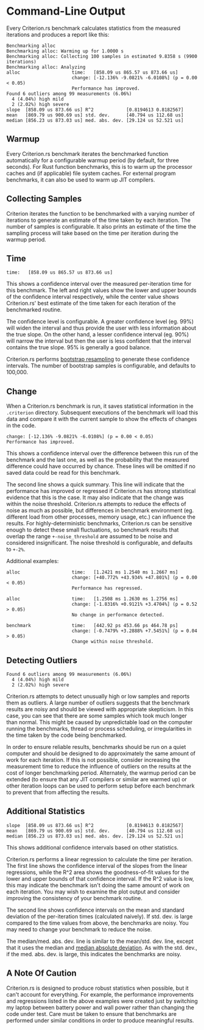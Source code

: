 # Command-Line Output

Every Criterion.rs benchmark calculates statistics from the measured iterations and produces a report like this:

```
Benchmarking alloc
Benchmarking alloc: Warming up for 1.0000 s
Benchmarking alloc: Collecting 100 samples in estimated 9.8358 s (9900 iterations)
Benchmarking alloc: Analyzing
alloc                   time:   [858.09 us 865.57 us 873.66 us]
                        change: [-12.136% -9.0821% -6.0108%] (p = 0.00 < 0.05)
                        Performance has improved.
Found 6 outliers among 99 measurements (6.06%)
  4 (4.04%) high mild
  2 (2.02%) high severe
slope  [858.09 us 873.66 us] R^2            [0.8194613 0.8182567]
mean   [869.79 us 900.69 us] std. dev.      [40.794 us 112.68 us]
median [856.23 us 873.03 us] med. abs. dev. [29.124 us 52.521 us]
```

## Warmup

Every Criterion.rs benchmark iterates the benchmarked function automatically for a configurable warmup period (by default, for three seconds). For Rust function benchmarks, this is to warm up the processor caches and (if applicable) file system caches. For external program benchmarks, it can also be used to warm up JIT compilers.

## Collecting Samples

Criterion iterates the function to be benchmarked with a varying number of iterations to generate an estimate of the time taken by each iteration. The number of samples is configurable. It also prints an estimate of the time the sampling process will take based on the time per iteration during the warmup period.

## Time
```
time:   [858.09 us 865.57 us 873.66 us]
```

This shows a confidence interval over the measured per-iteration time for this benchmark. The left and right values show the lower and upper bounds of the confidence interval respectively, while the center value shows Criterion.rs' best estimate of the time taken for each iteration of the benchmarked routine.

The confidence level is configurable. A greater confidence level (eg. 99%) will widen the interval and thus provide the user with less information about the true slope. On the other hand, a lesser confidence interval (eg. 90%) will narrow the interval but then the user is less confident that the interval contains the true slope. 95% is generally a good balance.

Criterion.rs performs [bootstrap resampling](https://en.wikipedia.org/wiki/Bootstrapping_(statistics)) to generate these confidence intervals. The number of bootstrap samples is configurable, and defaults to 100,000.

## Change

When a Criterion.rs benchmark is run, it saves statistical information in the `.criterion` directory. Subsequent executions of the benchmark will load this data and compare it with the current sample to show the effects of changes in the code.


```
change: [-12.136% -9.0821% -6.0108%] (p = 0.00 < 0.05)
Performance has improved.
```

This shows a confidence interval over the difference between this run of the benchmark and the last one, as well as the probability that the measured difference could have occurred by chance. These lines will be omitted if no saved data could be read for this benchmark.

The second line shows a quick summary. This line will indicate that the performance has improved or regressed if Criterion.rs has strong statistical evidence that this is the case. It may also indicate that the change was within the noise threshold. Criterion.rs attempts to reduce the effects of noise as much as possible, but differences in benchmark environment (eg. different load from other processes, memory usage, etc.) can influence the results. For highly-deterministic benchmarks, Criterion.rs can be sensitive enough to detect these small fluctuations, so benchmark results that overlap the range `+-noise_threshold` are assumed to be noise and considered insignificant. The noise threshold is configurable, and defaults to `+-2%`.

Additional examples:

```
alloc                   time:   [1.2421 ms 1.2540 ms 1.2667 ms]
                        change: [+40.772% +43.934% +47.801%] (p = 0.00 < 0.05)
                        Performance has regressed.
```

```
alloc                   time:   [1.2508 ms 1.2630 ms 1.2756 ms]
                        change: [-1.8316% +0.9121% +3.4704%] (p = 0.52 > 0.05)
                        No change in performance detected.
```

```
benchmark               time:   [442.92 ps 453.66 ps 464.78 ps]
                        change: [-0.7479% +3.2888% +7.5451%] (p = 0.04 > 0.05)
                        Change within noise threshold.
```

## Detecting Outliers

```
Found 6 outliers among 99 measurements (6.06%)
  4 (4.04%) high mild
  2 (2.02%) high severe
```

Criterion.rs attempts to detect unusually high or low samples and reports them as outliers. A large number of outliers suggests that the benchmark results are noisy and should be viewed with appropriate skepticism. In this case, you can see that there are some samples which took much longer than normal. This might be caused by unpredictable load on the computer running the benchmarks, thread or process scheduling, or irregularities in the time taken by the code being benchmarked.

In order to ensure reliable results, benchmarks should be run on a quiet computer and should be designed to do approximately the same amount of work for each iteration. If this is not possible, consider increasing the measurement time to reduce the influence of outliers on the results at the cost of longer benchmarking period. Alternately, the warmup period can be extended (to ensure that any JIT compilers or similar are warmed up) or other iteration loops can be used to perform setup before each benchmark to prevent that from affecting the results.

## Additional Statistics

```
slope  [858.09 us 873.66 us] R^2            [0.8194613 0.8182567]
mean   [869.79 us 900.69 us] std. dev.      [40.794 us 112.68 us]
median [856.23 us 873.03 us] med. abs. dev. [29.124 us 52.521 us]
```

This shows additional confidence intervals based on other statistics.

Criterion.rs performs a linear regression to calculate the time per iteration. The first line shows the confidence interval of the slopes from the linear regressions, while the R^2 area shows the goodness-of-fit values for the lower and upper bounds of that confidence interval. If the R^2 value is low, this may indicate the benchmark isn't doing the same amount of work on each iteration. You may wish to examine the plot output and consider improving the consistency of your benchmark routine.

The second line shows confidence intervals on the mean and standard deviation of the per-iteration times (calculated naively). If std. dev. is large compared to the time values from above, the benchmarks are noisy. You may need to change your benchmark to reduce the noise.

The median/med. abs. dev. line is similar to the mean/std. dev. line, except that it uses the median and [median absolute deviation](https://en.wikipedia.org/wiki/Median_absolute_deviation). As with the std. dev., if the med. abs. dev. is large, this indicates the benchmarks are noisy.

## A Note Of Caution

Criterion.rs is designed to produce robust statistics when possible, but it can't account for everything. For example, the performance improvements and regressions listed in the above examples were created just by switching my laptop between battery power and wall power rather than changing the code under test. Care must be taken to ensure that benchmarks are performed under similar conditions in order to produce meaningful results.
